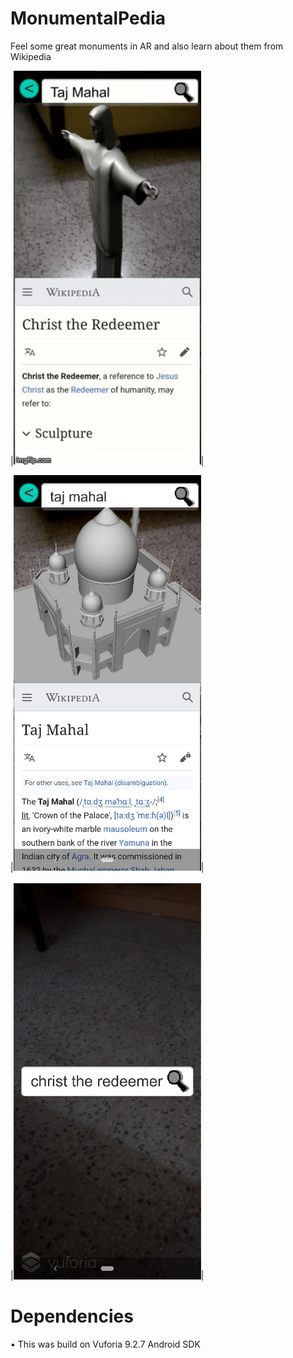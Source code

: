 # MonumentalPedia
Feel some great monuments in AR and also learn about them from Wikipedia

|<img src="https://github.com/TejusWadbudhe/MonumentalPedia/blob/master/Images/GIF.gif" width="300">|

|<img src="https://github.com/TejusWadbudhe/MonumentalPedia/blob/master/Images/WhatsApp%20Image%202020-06-16%20at%209.13.10%20PM%20(3).jpeg" width="300">|
<br/>  
|<img src="https://github.com/TejusWadbudhe/MonumentalPedia/blob/master/Images/WhatsApp%20Image%202020-06-16%20at%209.16.49%20PM%20(3).jpeg" width="300">|

# Dependencies
• This was build on Vuforia 9.2.7 Android SDK
